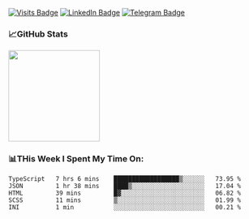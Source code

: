 [![Visits Badge](https://badges.pufler.dev/visits/dimidroll450/dimidroll450)](https://github.com/dimidroll450)
[![LinkedIn Badge](https://img.shields.io/badge/-LinkedIn-0e76a8?style=flat-square&logo=Linkedin&logoColor=white)](https://www.linkedin.com/in/dmitry-kvashchauskas/)
[![Telegram Badge](https://img.shields.io/badge/-Telegram-0088cc?style=flat-square&logo=Telegram&logoColor=white)](https://t.me/kvashchauskas)

### 📈GitHub Stats
<p>
  <img height="180em" src="https://github-readme-stats.vercel.app/api?username=dimidroll450&show_icons=true&hide_border=true&&count_private=true&include_all_commits=true" />
</p>

### 📊THis Week I Spent My Time On:
<!--START_SECTION:waka-->
```text
TypeScript   7 hrs 6 mins    ██████████████████▒░░░░░░   73.95 % 
JSON         1 hr 38 mins    ████▒░░░░░░░░░░░░░░░░░░░░   17.04 % 
HTML         39 mins         █▓░░░░░░░░░░░░░░░░░░░░░░░   06.82 % 
SCSS         11 mins         ▒░░░░░░░░░░░░░░░░░░░░░░░░   01.99 % 
INI          1 min           ░░░░░░░░░░░░░░░░░░░░░░░░░   00.21 % 
```
<!--END_SECTION:waka-->
